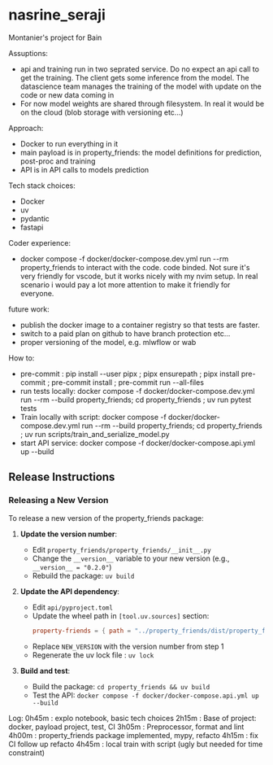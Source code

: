 # nasrine_seraji
Montanier's project for Bain

Assuptions:
- api and training run in two seprated service. Do no expect an api call to get the training. The client gets 
some inference from the model. The datascience team manages the training of the model with update on the code
or new data coming in
- For now model weights are shared through filesystem. In real it would be on the cloud (blob storage with 
versioning etc...)

Approach:
- Docker to run everything in it
- main payload is in property_friends:
    the model
    definitions for prediction, post-proc and training
- API is in API
    calls to models prediction

Tech stack choices:
- Docker
- uv
- pydantic
- fastapi

Coder experience:
- docker compose -f docker/docker-compose.dev.yml run --rm property_friends to interact with the code. code binded. Not sure it's very
friendly for vscode, but it works nicely with my nvim setup. In real scenario i would pay a lot more attention
to make it friendly for everyone.

future work:
- publish the docker image to a container registry so that tests are faster.
- switch to a paid plan on github to have branch protection etc...
- proper versioning of the model, e.g. mlwflow or wab

How to:
- pre-commit : pip install --user pipx ;  pipx ensurepath ; pipx install pre-commit ; pre-commit install ; pre-commit run --all-files
- run tests locally:  docker compose -f docker/docker-compose.dev.yml run --rm  --build property_friends; cd property_friends ;  uv run pytest tests
- Train locally with script: docker compose -f docker/docker-compose.dev.yml run --rm --build property_friends; cd property_friends ; uv run scripts/train_and_serialize_model.py
- start API service: docker compose -f docker/docker-compose.api.yml up --build

## Release Instructions

### Releasing a New Version

To release a new version of the property_friends package:

1. **Update the version number**:
   - Edit `property_friends/property_friends/__init__.py`
   - Change the `__version__` variable to your new version (e.g., `__version__ = "0.2.0"`)
   - Rebuild the package: `uv build`

2. **Update the API dependency**:
   - Edit `api/pyproject.toml` 
   - Update the wheel path in `[tool.uv.sources]` section:
     ```toml
     property-friends = { path = "../property_friends/dist/property_friends-NEW_VERSION-py3-none-any.whl" }
     ```
   - Replace `NEW_VERSION` with the version number from step 1
   - Regenerate the uv lock file : `uv lock`

3. **Build and test**:
   - Build the package: `cd property_friends && uv build`
   - Test the API: `docker compose -f docker/docker-compose.api.yml up --build`


Log:
0h45m : explo notebook, basic tech choices
2h15m : Base of project: docker, payload project, test, CI
3h05m : Preprocessor, format and lint
4h00m : property_friends package implemented, mypy, refacto
4h15m : fix CI follow up refacto
4h45m : local train with script (ugly but needed for time constraint)
